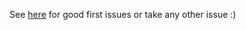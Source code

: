 See [here](https://github.com/abap-observability-tools/abap-metrics-provider/contribute) for good first issues or take any other issue :)
